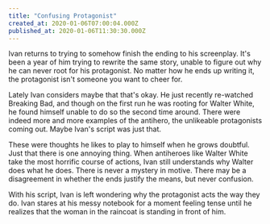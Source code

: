 ```yaml
---
title: "Confusing Protagonist"
created_at: 2020-01-06T07:00:04.000Z
published_at: 2020-01-06T11:30:30.000Z
---
```

Ivan returns to trying to somehow finish the ending to his screenplay. It's been a year of him trying to rewrite the same story, unable to figure out why he can never root for his protagonist. No matter how he ends up writing it, the protagonist isn't someone you want to cheer for. 

Lately Ivan considers maybe that that's okay. He just recently re-watched Breaking Bad, and though on the first run he was rooting for Walter White, he found himself unable to do so the second time around. There were indeed more and more examples of the antihero, the unlikeable protagonists coming out. Maybe Ivan's script was just that. 

These were thoughts he likes to play to himself when he grows doubtful. Just that there is one annoying thing. When antiheroes like Walter White take the most horrific course of actions, Ivan still understands why Walter does what he does. There is never a mystery in motive. There may be a disagreement in whether the ends justify the means, but never confusion. 

With his script, Ivan is left wondering why the protagonist acts the way they do. Ivan stares at his messy notebook for a moment feeling tense until he realizes that the woman in the raincoat is standing in front of him.
